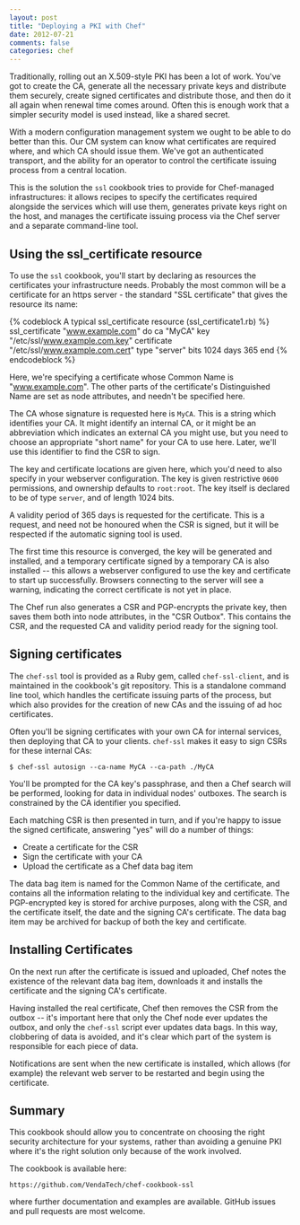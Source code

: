 ```yaml
---
layout: post
title: "Deploying a PKI with Chef"
date: 2012-07-21
comments: false
categories: chef
---
```


Traditionally, rolling out an X.509-style PKI has been a lot of
work. You've got to create the CA, generate all the necessary private
keys and distribute them securely, create signed certificates and
distribute those, and then do it all again when renewal time comes
around. Often this is enough work that a simpler security model is
used instead, like a shared secret.

With a modern configuration management system we ought to be able to
do better than this. Our CM system can know what certificates are
required where, and which CA should issue them. We've got an
authenticated transport, and the ability for an operator to control
the certificate issuing process from a central location.

This is the solution the `ssl` cookbook tries to provide for
Chef-managed infrastructures: it allows recipes to specify the
certificates required alongside the services which will use them,
generates private keys right on the host, and manages the certificate
issuing process via the Chef server and a separate command-line tool.

## Using the ssl_certificate resource ##

To use the `ssl` cookbook, you'll start by declaring as resources the
certificates your infrastructure needs. Probably the most common will
be a certificate for an https server - the standard "SSL certificate"
that gives the resource its name:

{% codeblock A typical ssl_certificate resource (ssl_certificate1.rb) %}
ssl_certificate "www.example.com" do
  ca "MyCA"
  key "/etc/ssl/www.example.com.key"
  certificate "/etc/ssl/www.example.com.cert"
  type "server"
  bits 1024
  days 365
end
{% endcodeblock %}

Here, we're specifying a certificate whose Common Name is
"www.example.com". The other parts of the certificate's Distinguished
Name are set as node attributes, and needn't be specified here.

The CA whose signature is requested here is `MyCA`. This is a string
which identifies your CA. It might identify an internal CA, or it
might be an abbreviation which indicates an external CA you might use,
but you need to choose an appropriate "short name" for your CA to use
here. Later, we'll use this identifier to find the CSR to sign.

The key and certificate locations are given here, which you'd need to
also specify in your webserver configuration. The key is given
restrictive `0600` permissions, and ownership defaults to
`root:root`. The key itself is declared to be of type `server`, and of
length 1024 bits.

A validity period of 365 days is requested for the certificate. This
is a request, and need not be honoured when the CSR is signed, but it
will be respected if the automatic signing tool is used. 

The first time this resource is converged, the key will be generated
and installed, and a temporary certificate signed by a temporary CA is
also installed -- this allows a webserver configured to use the key
and certificate to start up successfully. Browsers connecting to the
server will see a warning, indicating the correct certificate is not
yet in place.

The Chef run also generates a CSR and PGP-encrypts the private key,
then saves them both into node attributes, in the "CSR Outbox". This
contains the CSR, and the requested CA and validity period ready for
the signing tool.

## Signing certificates ##

The `chef-ssl` tool is provided as a Ruby gem, called
`chef-ssl-client`, and is maintained in the cookbook's git
repository. This is a standalone command line tool, which handles the
certificate issuing parts of the process, but which also provides for
the creation of new CAs and the issuing of ad hoc certificates.

Often you'll be signing certificates with your own CA for internal
services, then deploying that CA to your clients. `chef-ssl` makes it
easy to sign CSRs for these internal CAs:

    $ chef-ssl autosign --ca-name MyCA --ca-path ./MyCA

You'll be prompted for the CA key's passphrase, and then a Chef search
will be performed, looking for data in individual nodes' outboxes. The
search is constrained by the CA identifier you specified.

Each matching CSR is then presented in turn, and if you're happy to
issue the signed certificate, answering "yes" will do a number of
things:

 * Create a certificate for the CSR
 * Sign the certificate with your CA
 * Upload the certificate as a Chef data bag item

The data bag item is named for the Common Name of the certificate, and
contains all the information relating to the individual key and
certificate. The PGP-encrypted key is stored for archive purposes,
along with the CSR, and the certificate itself, the date and the
signing CA's certificate. The data bag item may be archived for backup
of both the key and certificate.

## Installing Certificates ##

On the next run after the certificate is issued and uploaded, Chef
notes the existence of the relevant data bag item, downloads it and
installs the certificate and the signing CA's certificate.

Having installed the real certificate, Chef then removes the CSR from
the outbox -- it's important here that only the Chef node ever updates
the outbox, and only the `chef-ssl` script ever updates data bags. In
this way, clobbering of data is avoided, and it's clear which part of
the system is responsible for each piece of data.

Notifications are sent when the new certificate is installed, which
allows (for example) the relevant web server to be restarted and begin
using the certificate.

## Summary ##

This cookbook should allow you to concentrate on choosing the right
security architecture for your systems, rather than avoiding a genuine
PKI where it's the right solution only because of the work involved. 

The cookbook is available here:

    https://github.com/VendaTech/chef-cookbook-ssl

where further documentation and examples are available. GitHub issues
and pull requests are most welcome.

